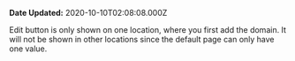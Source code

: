 **Date Updated:** 2020-10-10T02:08:08.000Z

Edit button is only shown on one location, where you first add the domain. It will not be shown in other locations since the default page can only have one value.

  